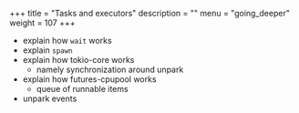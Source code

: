 +++
title = "Tasks and executors"
description = ""
menu = "going_deeper"
weight = 107
+++

* explain how `wait` works
* explain `spawn`
* explain how tokio-core works
  * namely synchronization around unpark
* explain how futures-cpupool works
  * queue of runnable items
* unpark events
